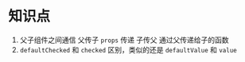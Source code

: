# 知识点

1. 父子组件之间通信
   父传子 `props` 传递
   子传父 通过父传递给子的函数
2. `defaultChecked` 和 `checked` 区别，类似的还是 `defaultValue` 和 `value`
